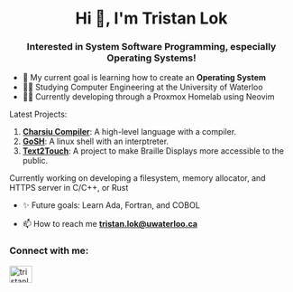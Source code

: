 <h1 align="center">Hi 👋, I'm Tristan Lok</h1>
<h3 align="center">Interested in System Software Programming, especially Operating Systems!</h3>

- 🔭 My current goal is learning how to create an **Operating System**
- 👨‍🏫 Studying Computer Engineering at the University of Waterloo
- 🧑‍💻 Currently developing through a Proxmox Homelab using Neovim

Latest Projects:

1. **[Charsiu Compiler](https://github.com/tristanlok/charsiu-Compiler)**: A high-level language with a compiler.
2. **[GoSH](https://github.com/tristanlok/GoSH)**: A linux shell with an interptreter.
3. **[Text2Touch](https://github.com/tristanlok/Text2Touch)**: A project to make Braille Displays more accessible to the public.

Currently working on developing a filesystem, memory allocator, and HTTPS server in C/C++, or Rust

- ✨ Future goals: Learn Ada, Fortran, and COBOL 

- 📫 How to reach me **tristan.lok@uwaterloo.ca**

<h3 align="left">Connect with me:</h3>
<p align="left">
<a href="https://linkedin.com/in/tristanlok" target="blank"><img align="center" src="https://raw.githubusercontent.com/rahuldkjain/github-profile-readme-generator/master/src/images/icons/Social/linked-in-alt.svg" alt="tristanlok" height="30" width="40" /></a>
</p>
